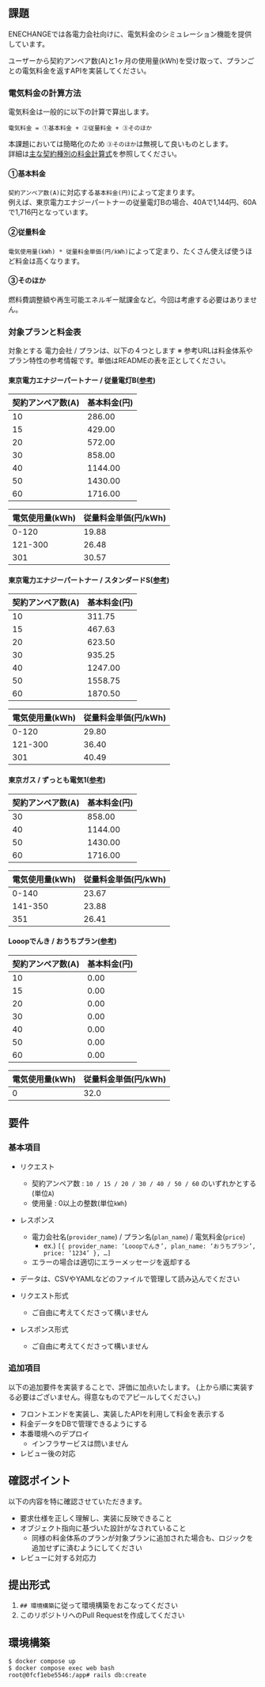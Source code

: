 ## 課題

ENECHANGEでは各電力会社向けに、電気料金のシミュレーション機能を提供しています。

ユーザーから契約アンペア数(A)と1ヶ月の使用量(kWh)を受け取って、プランごとの電気料金を返すAPIを実装してください。

### 電気料金の計算方法
電気料金は一般的に以下の計算で算出します。

```
電気料金 = ①基本料金 + ②従量料金 + ③そのほか
```

本課題においては簡略化のため `③そのほか`は無視して良いものとします。</br>
詳細は[主な契約種別の料金計算式](https://www.tepco.co.jp/ep/private/plan2/chargelist04.html#sec03)を参照してください。

#### ①基本料金
`契約アンペア数(A)`に対応する`基本料金(円)`によって定まります。</br>
例えば、東京電力エナジーパートナーの従量電灯Bの場合、40Aで1,144円、60Aで1,716円となっています。

#### ②従量料金
`電気使用量(kWh) * 従量料金単価(円/kWh)`によって定まり、たくさん使えば使うほど料金は高くなります。</br>

#### ③そのほか
燃料費調整額や再生可能エネルギー賦課金など。今回は考慮する必要はありません。

### 対象プランと料金表
対象とする 電力会社 / プランは、以下の４つとします
※ 参考URLは料金体系やプラン特性の参考情報です。単価はREADMEの表を正としてください。

#### 東京電力エナジーパートナー / 従量電灯B([参考](http://www.tepco.co.jp/ep/private/plan/old01.html))

| 契約アンペア数(A) | 基本料金(円) |
|---|---|
| 10 | 286.00 |
| 15 | 429.00 |
| 20 | 572.00 |
| 30 | 858.00 |
| 40 | 1144.00 |
| 50 | 1430.00 |
| 60 | 1716.00 |

| 電気使用量(kWh) | 従量料金単価(円/kWh) |
| ---|---|
| 0-120 | 19.88 |
| 121-300 | 26.48 |
| 301 | 30.57 |


#### 東京電力エナジーパートナー / スタンダードS([参考](https://www.tepco.co.jp/ep/private/plan/standard/kanto/index-j.html))

| 契約アンペア数(A) | 基本料金(円) |
|---|---|
| 10 | 311.75 |
| 15 | 467.63 |
| 20 | 623.50 |
| 30 | 935.25 |
| 40 | 1247.00 |
| 50 | 1558.75 |
| 60 | 1870.50 |

| 電気使用量(kWh) | 従量料金単価(円/kWh) |
| ---|---|
| 0-120 | 29.80 |
| 121-300 | 36.40 |
| 301 | 40.49 |


#### 東京ガス / ずっとも電気1([参考](https://home.tokyo-gas.co.jp/power/ryokin/menu_waribiki/menu1.html))

| 契約アンペア数(A) | 基本料金(円) |
|---|---|
| 30 | 858.00 |
| 40 | 1144.00 |
| 50 | 1430.00 |
| 60 | 1716.00 |

| 電気使用量(kWh) | 従量料金単価(円/kWh) |
| ---|---|
| 0-140 | 23.67 |
| 141-350 | 23.88 |
| 351 | 26.41 |


#### Looopでんき / おうちプラン([参考](https://looop-denki.com/home/menu/plan/ouchi/))

| 契約アンペア数(A) | 基本料金(円) |
|---|---|
| 10 | 0.00 |
| 15 | 0.00 |
| 20 | 0.00 |
| 30 | 0.00 |
| 40 | 0.00 |
| 50 | 0.00 |
| 60 | 0.00 |

| 電気使用量(kWh) | 従量料金単価(円/kWh) |
| ---|---|
| 0 | 32.0 |


## 要件

### 基本項目

- リクエスト
  - 契約アンペア数 : `10 / 15 / 20 / 30 / 40 / 50 / 60` のいずれかとする(単位`A`)
  - 使用量 : 0以上の整数(単位`kWh`)
- レスポンス
  - 電力会社名(`provider_name`) / プラン名(`plan_name`) / 電気料金(`price`)
    - ex.)  `[{ provider_name: ‘Looopでんき’, plan_name: ‘おうちプラン’, price: ‘1234’ }, …]`
  - エラーの場合は適切にエラーメッセージを返却する

- データは、CSVやYAMLなどのファイルで管理して読み込んでください
- リクエスト形式
  - ご自由に考えてくださって構いません
- レスポンス形式
  - ご自由に考えてくださって構いません

### 追加項目
以下の追加要件を実装することで、評価に加点いたします。
(上から順に実装する必要はございません。得意なものでアピールしてください。)

- フロントエンドを実装し、実装したAPIを利用して料金を表示する
- 料金データをDBで管理できるようにする
- 本番環境へのデプロイ
  - インフラサービスは問いません
- レビュー後の対応

## 確認ポイント
以下の内容を特に確認させていただきます。

- 要求仕様を正しく理解し、実装に反映できること
- オブジェクト指向に基づいた設計がなされていること
  - 同様の料金体系のプランが対象プランに追加された場合も、ロジックを追加せずに済むようにしてください
- レビューに対する対応力

## 提出形式
1. `## 環境構築`に従って環境構築をおこなってください
1. このリポジトリへのPull Requestを作成してください

## 環境構築

```
$ docker compose up
$ docker compose exec web bash
root@0fcf1ebe5546:/app# rails db:create
```
